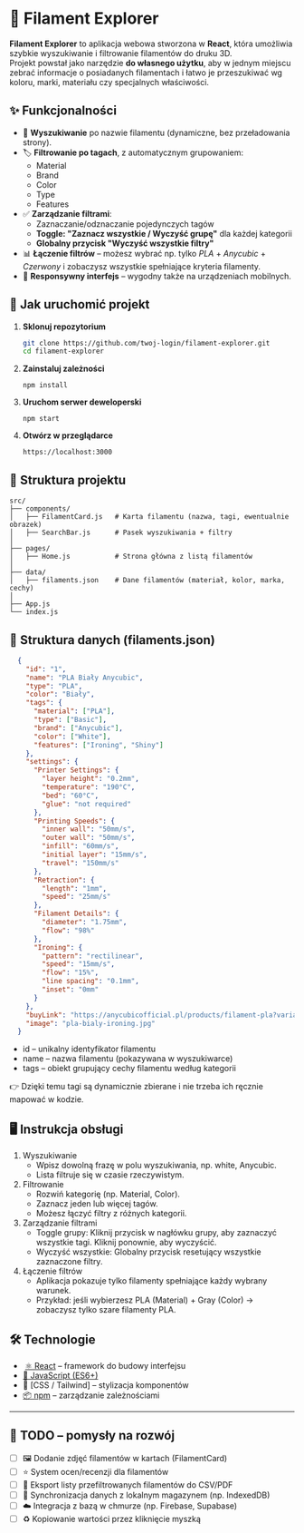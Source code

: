 # 🎨 Filament Explorer

**Filament Explorer** to aplikacja webowa stworzona w **React**, która umożliwia szybkie wyszukiwanie i filtrowanie filamentów do druku 3D.  
Projekt powstał jako narzędzie **do własnego użytku**, aby w jednym miejscu zebrać informacje o posiadanych filamentach i łatwo je przeszukiwać wg koloru, marki, materiału czy specjalnych właściwości.


## ✨ Funkcjonalności

- 🔎 **Wyszukiwanie** po nazwie filamentu (dynamiczne, bez przeładowania strony).
- 🏷️ **Filtrowanie po tagach**, z automatycznym grupowaniem:
  - Material
  - Brand
  - Color
  - Type
  - Features
- ✅ **Zarządzanie filtrami**:
  - Zaznaczanie/odznaczanie pojedynczych tagów
  - **Toggle: "Zaznacz wszystkie / Wyczyść grupę"** dla każdej kategorii
  - **Globalny przycisk "Wyczyść wszystkie filtry"**
- 📊 **Łączenie filtrów** – możesz wybrać np. tylko _PLA_ + _Anycubic_ + _Czerwony_ i zobaczysz wszystkie spełniające kryteria filamenty.
- 📱 **Responsywny interfejs** – wygodny także na urządzeniach mobilnych.


## 🚀 Jak uruchomić projekt

1. **Sklonuj repozytorium**

   ```bash
   git clone https://github.com/twoj-login/filament-explorer.git
   cd filament-explorer
   ```

2. **Zainstaluj zależności**

   ```
   npm install
   ```

3. **Uruchom serwer deweloperski**

   ```
   npm start
   ```

4. **Otwórz w przeglądarce**
   ```
   https://localhost:3000
   ```


## 📂 Struktura projektu

```
src/
├── components/
│   ├── FilamentCard.js   # Karta filamentu (nazwa, tagi, ewentualnie obrazek)
│   ├── SearchBar.js      # Pasek wyszukiwania + filtry
│
├── pages/
│   ├── Home.js           # Strona główna z listą filamentów
│
├── data/
│   ├── filaments.json    # Dane filamentów (materiał, kolor, marka, cechy)
│
├── App.js
└── index.js
```


## 📑 Struktura danych (filaments.json)

```json
  {
    "id": "1",
    "name": "PLA Biały Anycubic",
    "type": "PLA",
    "color": "Biały",
    "tags": {
      "material": ["PLA"],
      "type": ["Basic"],
      "brand": ["Anycubic"],
      "color": ["White"],
      "features": ["Ironing", "Shiny"]
    },
    "settings": {
      "Printer Settings": {
        "layer height": "0.2mm",
        "temperature": "190°C",
        "bed": "60°C",
        "glue": "not required"
      },
      "Printing Speeds": {
        "inner wall": "50mm/s",
        "outer wall": "50mm/s",
        "infill": "60mm/s",
        "initial layer": "15mm/s",
        "travel": "150mm/s"
      },
      "Retraction": {
        "length": "1mm",
        "speed": "25mm/s"
      },
      "Filament Details": {
        "diameter": "1.75mm",
        "flow": "98%"
      },
      "Ironing": {
        "pattern": "rectilinear",
        "speed": "15mm/s",
        "flow": "15%",
        "line spacing": "0.1mm",
        "inset": "0mm"
      }
    },
    "buyLink": "https://anycubicofficial.pl/products/filament-pla?variant=44750313390389",
    "image": "pla-bialy-ironing.jpg"
  }
```

- id – unikalny identyfikator filamentu
- name – nazwa filamentu (pokazywana w wyszukiwarce)
- tags – obiekt grupujący cechy filamentu według kategorii

👉 Dzięki temu tagi są dynamicznie zbierane i nie trzeba ich ręcznie mapować w kodzie.


## 🖥️ Instrukcja obsługi

1. Wyszukiwanie
   - Wpisz dowolną frazę w polu wyszukiwania, np. white, Anycubic.
   - Lista filtruje się w czasie rzeczywistym.
2. Filtrowanie
   - Rozwiń kategorię (np. Material, Color).
   - Zaznacz jeden lub więcej tagów.
   - Możesz łączyć filtry z różnych kategorii.
3. Zarządzanie filtrami
   - Toggle grupy: Kliknij przycisk w nagłówku grupy, aby zaznaczyć wszystkie tagi. Kliknij ponownie, aby wyczyścić.
   - Wyczyść wszystkie: Globalny przycisk resetujący wszystkie zaznaczone filtry.
4. Łączenie filtrów
   - Aplikacja pokazuje tylko filamenty spełniające każdy wybrany warunek.
   - Przykład: jeśli wybierzesz PLA (Material) + Gray (Color) → zobaczysz tylko szare filamenty PLA.


## 🛠️ Technologie

- ️ [⚛️ React](https://react.dev/) – framework do budowy interfejsu
- [📜 JavaScript (ES6+)](https://developer.mozilla.org/pl/docs/Web/JavaScript)
- 🎨 [CSS / Tailwind] – stylizacja komponentów
- [📦 npm](https://www.npmjs.com) – zarządzanie zależnościami

---

## 📌 TODO – pomysły na rozwój

- [ ] 🖼️ Dodanie zdjęć filamentów w kartach (FilamentCard)
- [ ] ⭐ System ocen/recenzji dla filamentów
- [ ] 💾 Eksport listy przefiltrowanych filamentów do CSV/PDF
- [ ] 🔄 Synchronizacja danych z lokalnym magazynem (np. IndexedDB)
- [ ] ☁️ Integracja z bazą w chmurze (np. Firebase, Supabase)
- [ ] ♻️ Kopiowanie wartości przez kliknięcie myszką